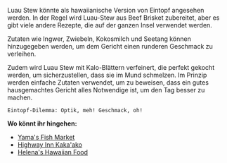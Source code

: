 Luau Stew könnte als hawaiianische Version von Eintopf angesehen werden. In der Regel wird Luau-Stew aus Beef Brisket zubereitet, aber es gibt viele andere Rezepte, die auf der ganzen Insel verwendet werden.

Zutaten wie Ingwer, Zwiebeln, Kokosmilch und Seetang können hinzugegeben werden, um dem Gericht einen runderen Geschmack zu verleihen.

Zudem wird Luau Stew mit Kalo-Blättern verfeinert, die perfekt gekocht werden, um sicherzustellen, dass sie im Mund schmelzen. Im Prinzip werden einfache Zutaten verwendet, um zu beweisen, dass ein gutes hausgemachtes Gericht alles Notwendige ist, um den Tag besser zu machen.

    Eintopf-Dilemma: Optik, meh! Geschmack, oh!

**Wo könnt ihr hingehen:**
- [Yama's Fish Market](https://yamasfishmarket.com/)
- [Highway Inn Kaka'ako](https://www.myhighwayinn.com/location-kakaako/)
- [Helena's Hawaiian Food](https://helenashawaiianfood.com/index.html)